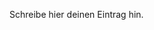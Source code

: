 <!--
.. title: Events: LinuxTag 2013
.. slug: events-linuxtag-2013
.. date: 2018-07-20 22:26:47 UTC+02:00
.. tags: 
.. category: 
.. link: 
.. description: 
.. type: text
-->

Schreibe hier deinen Eintrag hin.
